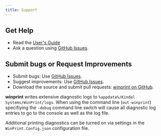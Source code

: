```yaml
---
title: Support
---
```


## Get Help

* Read the [User's Guide](users-guide.md) 
* Ask a question using [GitHub Issues](https://github.com/tig/winprint/issues).

## Submit bugs or Request Improvements

* Submit bugs: Use [GitHub Issues](https://github.com/tig/winprint/issues).
* Suggest improvements: Use [GitHub Issues](https://github.com/tig/winprint/issues).
* Download the source and submit pull requests: [winprint on GitHub](https://github.com/tig/winprint).

**winprint** writes extensive diagnostic logs to `%appdata%/Kindel Systems/WinPrint/logs`. When using the command line (`out-winprint`) specifiying the `-debug` command line switch will cause all diagnostic log entries to go to the console as well as the log file.

Additional printing diagnostics can be turned on via settings in the `WinPrint.Config.json` configuration file. 